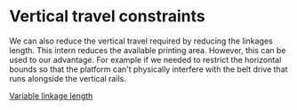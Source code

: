 Vertical travel constraints
===========================

We can also reduce the vertical travel required by reducing the linkages length. This intern reduces the available printing area. However, this can be used to our advantage. For example if we needed to restrict the horizontal bounds so that the platform can't physically interfere with the belt drive that runs alongside the vertical rails.

[Variable linkage length](svg:4)
